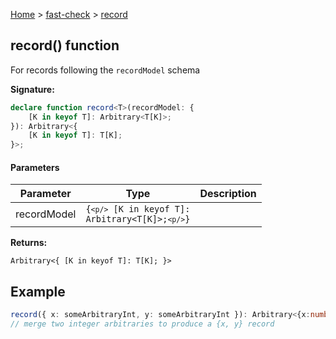 [Home](/) &gt; [fast-check](../fast-check.md) &gt; [record](record.md)

## record() function

For records following the `recordModel` schema

<b>Signature:</b>

```typescript
declare function record<T>(recordModel: {
    [K in keyof T]: Arbitrary<T[K]>;
}): Arbitrary<{
    [K in keyof T]: T[K];
}>;
```

#### Parameters

|  Parameter | Type | Description |
|  --- | --- | --- |
|  recordModel | <code>{`<p/>`    [K in keyof T]: Arbitrary&lt;T[K]&gt;;`<p/>`}</code> |  |

<b>Returns:</b>

`Arbitrary<{
    [K in keyof T]: T[K];
}>`

## Example


```typescript
record({ x: someArbitraryInt, y: someArbitraryInt }): Arbitrary<{x:number,y:number}>
// merge two integer arbitraries to produce a {x, y} record

```

